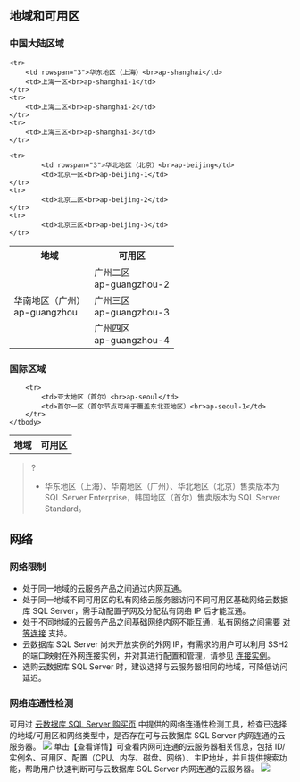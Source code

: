 ## 地域和可用区
### 中国大陆区域
<table class="table-striped">
<tbody>
    <tr>
        <th>地域</th>
        <th>可用区</th>
    </tr> 
    <tr>
	      <td rowspan="3">华南地区（广州）<br> ap-guangzhou</td>
        <td>广州二区<br> ap-guangzhou-2</td>
    </tr>
    <tr>
        <td>广州三区<br> ap-guangzhou-3</td>
    </tr>
    <tr>
        <td>广州四区<br> ap-guangzhou-4</td>
    </tr>
   
    <tr>
        <td rowspan="3">华东地区（上海）<br>ap-shanghai</td>
        <td>上海一区<br>ap-shanghai-1</td>
    </tr>
    <tr>
        <td>上海二区<br>ap-shanghai-2</td>
    </tr>
    <tr>
        <td>上海三区<br>ap-shanghai-3</td>
    </tr>
    
    <tr>
            <td rowspan="3">华北地区（北京）<br>ap-beijing</td>
            <td>北京一区<br>ap-beijing-1</td>
    </tr>
    <tr>
            <td>北京二区<br>ap-beijing-2</td>
    </tr>
    <tr>
            <td>北京三区<br>ap-beijing-3</td>
    </tr>
</tbody>
</table>


### 国际区域
<table class="table-striped">
    <tbody>
    <tr>
            <th>地域</th>
            <th>可用区</th>
        </tr>

        <tr>
            <td>亚太地区（首尔）<br>ap-seoul</td>
            <td>首尔一区（首尔节点可用于覆盖东北亚地区）<br>ap-seoul-1</td>
        </tr>
    </tbody>
</table>

>?
>- 华东地区（上海）、华南地区（广州）、华北地区（北京）售卖版本为SQL Server Enterprise，韩国地区（首尔）售卖版本为 SQL Server Standard。




## 网络
### 网络限制
- 处于同一地域的云服务产品之间通过内网互通。
- 处于同一地域不同可用区的私有网络云服务器访问不同可用区基础网络云数据库 SQL Server，需手动配置子网及分配私有网络 IP 后才能互通。
- 处于不同地域的云服务产品之间基础网络内网不能互通，私有网络之间需要 [对等连接](https://cloud.tencent.com/document/product/553/18827) 支持。
- 云数据库 SQL Server 尚未开放实例的外网 IP，有需求的用户可以利用 SSH2 的端口映射在外网连接实例，并对其进行配置和管理，请参见 [连接实例](https://cloud.tencent.com/document/product/238/11627#.E4.BA.8C.E3.80.81.E8.BF.9E.E6.8E.A5-sql-server-.E4.BA.91.E6.95.B0.E6.8D.AE.E5.BA.93.E5.AE.9E.E4.BE.8B.EF.BC.88.E6.9C.AC.E5.9C.B0.E7.AB.AF.EF.BC.89)。
- 选购云数据库 SQL Server 时，建议选择与云服务器相同的地域，可降低访问延迟。

### 网络连通性检测
可用过 [云数据库 SQL Server 购买页](https://buy.cloud.tencent.com/sqlserver#/) 中提供的网络连通性检测工具，检查已选择的地域/可用区和网络类型中，是否存在可与云数据库 SQL Server 内网连通的云服务器。
![](https://main.qcloudimg.com/raw/deaf54baf86f53f842fbde47362fff24.png)
单击【查看详情】可查看内网可连通的云服务器相关信息，包括 ID/实例名、可用区、配置（CPU、内存、磁盘、网络）、主IP地址，并且提供搜索功能，帮助用户快速判断可与云数据库 SQL Server 内网连通的云服务器。
![](https://main.qcloudimg.com/raw/dea8466faaaab332bf0b6f7a4932a49e.png)
